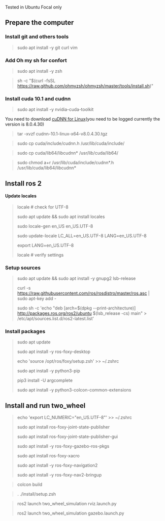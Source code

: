 
Tested in Ubuntu Focal only

## Prepare the computer

### Install git and others tools

> sudo apt install -y git curl vim

### Add Oh my sh for confort

> sudo apt install -y zsh

> sh -c "$(curl -fsSL https://raw.github.com/ohmyzsh/ohmyzsh/master/tools/install.sh)"

### Install cuda 10.1 and cudnn

> sudo apt install -y nvidia-cuda-toolkit

You need to download [cuDNN for Linux](https://developer.nvidia.com/rdp/cudnn-download)(you need to be logged currently the version is 8.0.4.30)

> tar -xvzf cudnn-10.1-linux-x64-v8.0.4.30.tgz

> sudo cp cuda/include/cudnn.h /usr/lib/cuda/include/

> sudo cp cuda/lib64/libcudnn* /usr/lib/cuda/lib64/

> sudo chmod a+r /usr/lib/cuda/include/cudnn*.h /usr/lib/cuda/lib64/libcudnn*

## Install ros 2


#### Update locales

> locale  # check for UTF-8
>
> sudo apt update && sudo apt install locales
>
> sudo locale-gen en_US en_US.UTF-8
>
> sudo update-locale LC_ALL=en_US.UTF-8 LANG=en_US.UTF-8
>
> export LANG=en_US.UTF-8
>
> locale  # verify settings

### Setup sources

> sudo apt update && sudo apt install -y gnupg2 lsb-release
>
> curl -s https://raw.githubusercontent.com/ros/rosdistro/master/ros.asc | sudo apt-key add -
>
> sudo sh -c 'echo "deb [arch=$(dpkg --print-architecture)] http://packages.ros.org/ros2/ubuntu $(lsb_release -cs) main" > /etc/apt/sources.list.d/ros2-latest.list'

### Install packages

> sudo apt update
>
> sudo apt install -y ros-foxy-desktop
>
> echo 'source /opt/ros/foxy/setup.zsh' >> ~/.zshrc
>
> sudo apt install -y python3-pip
> 
> pip3 install -U argcomplete
>
> sudo apt install -y python3-colcon-common-extensions

## Install and run two_wheel

> echo 'export LC_NUMERIC="en_US.UTF-8"' >> ~/.zshrc
> 
> sudo apt install ros-foxy-joint-state-publisher
>
> sudo apt install ros-foxy-joint-state-publisher-gui
>
> sudo apt install -y ros-foxy-gazebo-ros-pkgs
>
> sudo apt install ros-foxy-xacro
>
> sudo apt install -y ros-foxy-navigation2
>
> sudo apt install -y ros-foxy-nav2-bringup

> colcon build

> . ./install/setup.zsh

> ros2 launch two_wheel_simulation rviz.launch.py
>
> ros2 launch two_wheel_simulation gazebo.launch.py